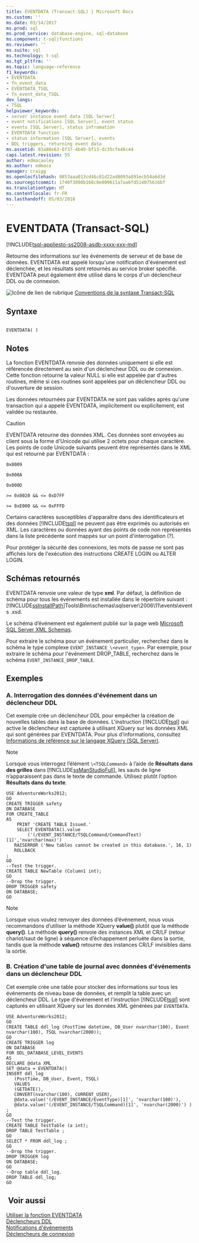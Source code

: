 ```yaml
---
title: EVENTDATA (Transact-SQL) | Microsoft Docs
ms.custom: ''
ms.date: 03/14/2017
ms.prod: sql
ms.prod_service: database-engine, sql-database
ms.component: t-sql|functions
ms.reviewer: ''
ms.suite: sql
ms.technology: t-sql
ms.tgt_pltfrm: ''
ms.topic: language-reference
f1_keywords:
- EVENTDATA
- fn_event_data
- EVENTDATA_TSQL
- fn_event_data_TSQL
dev_langs:
- TSQL
helpviewer_keywords:
- server instance event data [SQL Server]
- event notifications [SQL Server], event status
- events [SQL Server], status infromation
- EVENTDATA function
- status information [SQL Server], events
- DDL triggers, returning event data
ms.assetid: 03a80e63-6f37-4b49-bf13-dc35cfe46c44
caps.latest.revision: 55
author: edmacauley
ms.author: edmaca
manager: craigg
ms.openlocfilehash: 0853aaa013cd46c81d22ad8093a891ecb54a6d3d
ms.sourcegitcommit: 1740f3090b168c0e809611a7aa6fd514075616bf
ms.translationtype: HT
ms.contentlocale: fr-FR
ms.lasthandoff: 05/03/2018
---
```

# <a name="eventdata-transact-sql"></a>EVENTDATA (Transact-SQL)
[!INCLUDE[tsql-appliesto-ss2008-asdb-xxxx-xxx-md](../../includes/tsql-appliesto-ss2008-asdb-xxxx-xxx-md.md)]

  Retourne des informations sur les événements de serveur et de base de données. EVENTDATA est appelé lorsqu'une notification d'événement est déclenchée, et les résultats sont retournés au service broker spécifié. EVENTDATA peut également être utilisé dans le corps d'un déclencheur DDL ou de connexion.  
  
 ![Icône de lien de rubrique](../../database-engine/configure-windows/media/topic-link.gif "Icône lien de rubrique") [Conventions de la syntaxe Transact-SQL](../../t-sql/language-elements/transact-sql-syntax-conventions-transact-sql.md)  
  
## <a name="syntax"></a>Syntaxe  
  
```  
  
EVENTDATA( )  
```  
  
## <a name="remarks"></a>Notes   
 La fonction EVENTDATA renvoie des données uniquement si elle est référencée directement au sein d'un déclencheur DDL ou de connexion. Cette fonction retourne la valeur NULL si elle est appelée par d'autres routines, même si ces routines sont appelées par un déclencheur DDL ou d'ouverture de session.  
  
 Les données retournées par EVENTDATA ne sont pas valides après qu'une transaction qui a appelé EVENTDATA, implicitement ou explicitement, est validée ou restaurée.  
  
> [!CAUTION]  
>  EVENTDATA retourne des données XML. Ces données sont envoyées au client sous la forme d'Unicode qui utilise 2 octets pour chaque caractère. Les points de code Unicode suivants peuvent être représentés dans le XML qui est retourné par EVENTDATA :  
>   
>  `0x0009`  
>   
>  `0x000A`  
>   
>  `0x000D`  
>   
>  `>= 0x0020 && <= 0xD7FF`  
>   
>  `>= 0xE000 && <= 0xFFFD`  
>   
>  Certains caractères susceptibles d'apparaître dans des identificateurs et des données [!INCLUDE[tsql](../../includes/tsql-md.md)] ne peuvent pas être exprimés ou autorisés en XML. Les caractères ou données ayant des points de code non représentés dans la liste précédente sont mappés sur un point d'interrogation (?).  
  
 Pour protéger la sécurité des connexions, les mots de passe ne sont pas affichés lors de l'exécution des instructions CREATE LOGIN ou ALTER LOGIN.  
  
## <a name="schemas-returned"></a>Schémas retournés  
 EVENTDATA renvoie une valeur de type **xml**. Par défaut, la définition de schéma pour tous les événements est installée dans le répertoire suivant : [!INCLUDE[ssInstallPath](../../includes/ssinstallpath-md.md)]Tools\Binn\schemas\sqlserver\2006\11\events\events .xsd.  
  
 Le schéma d’événement est également publié sur la page web [Microsoft SQL Server XML Schemas](http://go.microsoft.com/fwlink/?LinkID=31850).  
  
 Pour extraire le schéma pour un événement particulier, recherchez dans le schéma le type complexe `EVENT_INSTANCE_\<event_type>`. Par exemple, pour extraire le schéma pour l'événement DROP_TABLE, recherchez dans le schéma `EVENT_INSTANCE_DROP_TABLE`.  
  
## <a name="examples"></a>Exemples  
  
### <a name="a-querying-event-data-in-a-ddl-trigger"></a>A. Interrogation des données d'événement dans un déclencheur DDL  
 Cet exemple crée un déclencheur DDL pour empêcher la création de nouvelles tables dans la base de données. L'instruction [!INCLUDE[tsql](../../includes/tsql-md.md)] qui active le déclencheur est capturée à utilisant XQuery sur les données XML qui sont générées par EVENTDATA. Pour plus d’informations, consultez [Informations de référence sur le langage XQuery &#40;SQL Server&#41;](../../xquery/xquery-language-reference-sql-server.md).  
  
> [!NOTE]  
>  Lorsque vous interrogez l’élément `\<TSQLCommand>` à l’aide de **Résultats dans des grilles** dans [!INCLUDE[ssManStudioFull](../../includes/ssmanstudiofull-md.md)], les sauts de ligne n’apparaissent pas dans le texte de commande. Utilisez plutôt l’option **Résultats dans du texte**.  
  
```  
USE AdventureWorks2012;  
GO  
CREATE TRIGGER safety   
ON DATABASE   
FOR CREATE_TABLE   
AS   
    PRINT 'CREATE TABLE Issued.'  
    SELECT EVENTDATA().value  
        ('(/EVENT_INSTANCE/TSQLCommand/CommandText)[1]','nvarchar(max)')  
   RAISERROR ('New tables cannot be created in this database.', 16, 1)   
   ROLLBACK  
;  
GO  
--Test the trigger.  
CREATE TABLE NewTable (Column1 int);  
GO  
--Drop the trigger.  
DROP TRIGGER safety  
ON DATABASE;  
GO  
```  
  
> [!NOTE]  
>  Lorsque vous voulez renvoyer des données d’événement, nous vous recommandons d’utiliser la méthode XQuery **value()** plutôt que la méthode **query()**. La méthode **query()** renvoie des instances XML et CR/LF (retour chariot/saut de ligne) à séquence d’échappement perluète dans la sortie, tandis que la méthode **value()** retourne des instances CR/LF invisibles dans la sortie.  
  
### <a name="b-creating-a-log-table-with-event-data-in-a-ddl-trigger"></a>B. Création d'une table de journal avec données d'événements dans un déclencheur DDL  
 Cet exemple crée une table pour stocker des informations sur tous les événements de niveau base de données, et remplit la table avec un déclencheur DDL. Le type d'événement et l'instruction [!INCLUDE[tsql](../../includes/tsql-md.md)] sont capturés en utilisant XQuery sur les données XML générées par `EVENTDATA`.  
  
```  
USE AdventureWorks2012;  
GO  
CREATE TABLE ddl_log (PostTime datetime, DB_User nvarchar(100), Event nvarchar(100), TSQL nvarchar(2000));  
GO  
CREATE TRIGGER log   
ON DATABASE   
FOR DDL_DATABASE_LEVEL_EVENTS   
AS  
DECLARE @data XML  
SET @data = EVENTDATA()  
INSERT ddl_log   
   (PostTime, DB_User, Event, TSQL)   
   VALUES   
   (GETDATE(),   
   CONVERT(nvarchar(100), CURRENT_USER),   
   @data.value('(/EVENT_INSTANCE/EventType)[1]', 'nvarchar(100)'),   
   @data.value('(/EVENT_INSTANCE/TSQLCommand)[1]', 'nvarchar(2000)') ) ;  
GO  
--Test the trigger.  
CREATE TABLE TestTable (a int);  
DROP TABLE TestTable ;  
GO  
SELECT * FROM ddl_log ;  
GO  
--Drop the trigger.  
DROP TRIGGER log  
ON DATABASE;  
GO  
--Drop table ddl_log.  
DROP TABLE ddl_log;  
GO  
```  
  
## <a name="see-also"></a> Voir aussi  
 [Utiliser la fonction EVENTDATA](../../relational-databases/triggers/use-the-eventdata-function.md)   
 [Déclencheurs DDL](../../relational-databases/triggers/ddl-triggers.md)   
 [Notifications d'événements](../../relational-databases/service-broker/event-notifications.md)   
 [Déclencheurs de connexion](../../relational-databases/triggers/logon-triggers.md)  
  
  

